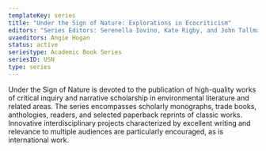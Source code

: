 ```yaml
---
templateKey: series
title: "Under the Sign of Nature: Explorations in Ecocriticism"
editors: "Series Editors: Serenella Iovino, Kate Rigby, and John Tallmadge"
uvaeditors: Angie Hogan
status: active
seriestype: Academic Book Series
seriesID: USN
type: series
---
```

Under the Sign of Nature is devoted to the publication of high-quality works of critical inquiry and narrative scholarship in environmental literature and related areas. The series encompasses scholarly monographs, trade books, anthologies, readers, and selected paperback reprints of classic works. Innovative interdisciplinary projects characterized by excellent writing and relevance to multiple audiences are particularly encouraged, as is international work.